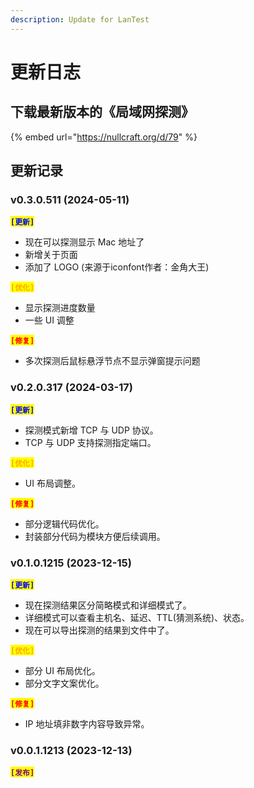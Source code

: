 ```yaml
---
description: Update for LanTest
---
```


# 更新日志

## 下载最新版本的《局域网探测》

{% embed url="https://nullcraft.org/d/79" %}

## 更新记录

### v0.3.0.511 (2024-05-11)

<mark style="color:blue;">**`[更新]`**</mark>

* 现在可以探测显示 Mac 地址了
* 新增关于页面
* 添加了 LOGO (来源于iconfont作者：金角大王)

<mark style="color:orange;">**`[优化]`**</mark>

* 显示探测进度数量
* 一些 UI 调整

<mark style="color:red;">**`[修复]`**</mark>

* 多次探测后鼠标悬浮节点不显示弹窗提示问题

### v0.2.0.317 (2024-03-17)

<mark style="color:blue;">**`[更新]`**</mark>

* 探测模式新增 TCP 与 UDP 协议。
* TCP 与 UDP 支持探测指定端口。

<mark style="color:orange;">**`[优化]`**</mark>

* UI 布局调整。

<mark style="color:red;">**`[修复]`**</mark>

* 部分逻辑代码优化。
* 封装部分代码为模块方便后续调用。

### v0.1.0.1215 (2023-12-15)

<mark style="color:blue;">**`[更新]`**</mark>

* 现在探测结果区分简略模式和详细模式了。
* 详细模式可以查看主机名、延迟、TTL(猜测系统)、状态。
* 现在可以导出探测的结果到文件中了。

<mark style="color:orange;">**`[优化]`**</mark>

* 部分 UI 布局优化。
* 部分文字文案优化。

<mark style="color:red;">**`[修复]`**</mark>

* IP 地址填非数字内容导致异常。

### v0.0.1.1213 (2023-12-13)

<mark style="color:purple;">**`[发布]`**</mark>
